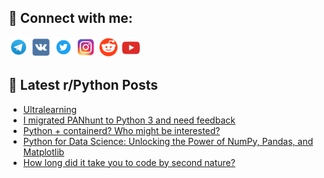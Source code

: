 ## 🔎 Connect with me:
[<img src="https://github.com/bullbesh/bullbesh/blob/main/images/Telegram.png" width="32" height="32" />](https://t.me/bullbesh)
[<img src="https://github.com/bullbesh/bullbesh/blob/main/images/VK.png" width="32" height="32" />](https://vk.com/bullbesh)
[<img src="https://github.com/bullbesh/bullbesh/blob/main/images/Twitter.png" width="32" height="32" />](https://twitter.com/bullbesh1)
[<img src="https://github.com/bullbesh/bullbesh/blob/main/images/Instagram.png" width="32" height="32" />](https://www.instagram.com/bullbesh)
[<img src="https://github.com/bullbesh/bullbesh/blob/main/images/Reddit.png" width="32" height="32" />](https://www.reddit.com/user/bullbesh)
[<img src="https://github.com/bullbesh/bullbesh/blob/main/images/YouTube.png" width="32" height="32" />](https://www.youtube.com/channel/UCtfjRs6uzgq5mfm8S06WTcg)

## 📕 Latest r/Python Posts
<!-- BLOG-POST-LIST:START -->
- [Ultralearning](https://www.reddit.com/r/Python/comments/130e5cz/ultralearning/)
- [I migrated PANhunt to Python 3 and need feedback](https://www.reddit.com/r/Python/comments/130dtab/i_migrated_panhunt_to_python_3_and_need_feedback/)
- [Python + containerd? Who might be interested?](https://www.reddit.com/r/Python/comments/130dev3/python_containerd_who_might_be_interested/)
- [Python for Data Science: Unlocking the Power of NumPy, Pandas, and Matplotlib](https://www.reddit.com/r/Python/comments/130c4ko/python_for_data_science_unlocking_the_power_of/)
- [How long did it take you to code by second nature?](https://www.reddit.com/r/Python/comments/13084ts/how_long_did_it_take_you_to_code_by_second_nature/)
<!-- BLOG-POST-LIST:END -->
